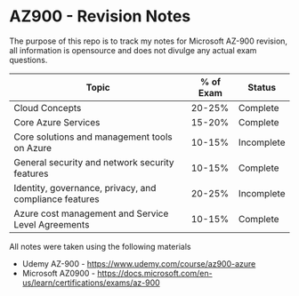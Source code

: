 # AZ900 - Revision Notes

The purpose of this repo is to track my notes for Microsoft AZ-900 revision, all information is opensource and does not divulge any actual exam questions. 

|Topic|% of Exam|Status|
|---|---|---|
|Cloud Concepts|20-25%|Complete|
|Core Azure Services|15-20%|Complete|
|Core solutions and management tools on Azure|10-15%|Incomplete|
|General security and network security features|10-15%|Complete|
|Identity, governance, privacy, and compliance features|20-25%|Incomplete|
|Azure cost management and Service Level Agreements|10-15%|Complete|


All notes were taken using the following materials
- Udemy AZ-900 - https://www.udemy.com/course/az900-azure
- Microsoft AZ0900 - https://docs.microsoft.com/en-us/learn/certifications/exams/az-900
